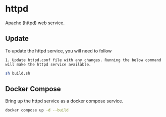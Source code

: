 # httpd

Apache (httpd) web service.

## Update

To update the httpd service, you will need to follow

    1. Update httpd.conf file with any changes. Running the below command will make the httpd service available.

```bash
sh build.sh
```

## Docker Compose

Bring up the httpd service as a docker compose service.

```bash
docker compose up -d --build
```
